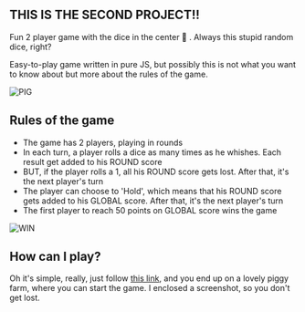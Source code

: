 ## THIS IS THE SECOND PROJECT!!
Fun 2 player game with the dice in the center 🎲 . Always this stupid random dice, right?

Easy-to-play game written in pure JS, but possibly this is not what you want to know about but more about the rules of the game.

![PIG](https://user-images.githubusercontent.com/79856530/131805035-ba86774d-faab-4226-be74-6aeba541d761.png)
## Rules of the game
- The game has 2 players, playing in rounds
- In each turn, a player rolls a dice as many times as he whishes. Each result get added to his ROUND score
- BUT, if the player rolls a 1, all his ROUND score gets lost. After that, it's the next player's turn
- The player can choose to 'Hold', which means that his ROUND score gets added to his GLOBAL score. After that, it's the next player's turn
- The first player to reach 50 points on GLOBAL score wins the game


![WIN](https://user-images.githubusercontent.com/79856530/131806311-7df11d93-e9ea-471a-9bb0-45ff674cc85f.png)

## How can I play?

Oh it's simple, really, just follow [this link](https://copkh.github.io/PIG_GAME/), and you end up on a lovely piggy farm, where you can start the game. I enclosed a screenshot, so you don't get lost.


